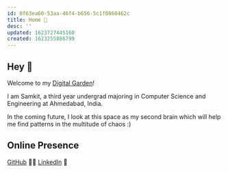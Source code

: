 ```yaml
---
id: 0f63ea60-53aa-46f4-b656-5c1f0860462c
title: Home 🏡
desc: ''
updated: 1623727445160
created: 1623255886799
---
```

## Hey 👋
Welcome to my [Digital Garden](https://joelhooks.com/digital-garden "What is a Digital Garden?")!

I am Samkit, a third year undergrad majoring in Computer Science and Engineering at Ahmedabad, India.

In the coming future, I look at this space as my second brain which will help me find patterns in the multitude of chaos :)

## Online Presence
[GitHub](https://github.com/samkitk) 👨‍💻
[LinkedIn](https://linkedin.com/in/samkitk) 🤵 
